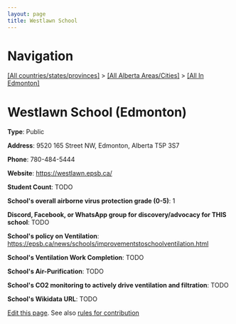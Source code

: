 ```yaml
---
layout: page
title: Westlawn School
---
```

# Navigation

[[All countries/states/provinces]](../../..) > [[All Alberta Areas/Cities]](../..) > [[All In Edmonton]](..)

# Westlawn School (Edmonton)

**Type**: Public

**Address**: 9520 165 Street NW, Edmonton, Alberta T5P 3S7

**Phone**: 780-484-5444

**Website**: <https://westlawn.epsb.ca/>

**Student Count**: TODO

**School's overall airborne virus protection grade (0-5)**: 1

**Discord, Facebook, or WhatsApp group for discovery/advocacy for THIS school**: TODO

**School's policy on Ventilation**: <https://epsb.ca/news/schools/improvementstoschoolventilation.html>

**School's Ventilation Work Completion**: TODO

**School's Air-Purification**: TODO

**School's CO2 monitoring to actively drive ventilation and filtration**: TODO

**School's Wikidata URL**: TODO


[Edit this page](https://github.com/ventilate-schools/AB/edit/main/./Edmonton/Westlawn_School.md). See also [rules for contribution](../../../contribution-rules/)